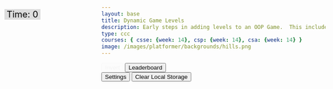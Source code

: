 ```yaml
---
layout: base
title: Dynamic Game Levels
description: Early steps in adding levels to an OOP Game.  This includes basic animations left-right-jump, multiple background, and simple callback to terminate each level.
type: ccc
courses: { csse: {week: 14}, csp: {week: 14}, csa: {week: 14} }
image: /images/platformer/backgrounds/hills.png
---
```


<style>
  #gameBegin, #controls, #gameOver, #settings {
    position: relative;
    z-index: 2; /*Ensure the controls are on top*/
  }

  .sidenav {
    position: fixed;
    height: 100%;
    width: 0px;
    z-index: 3;
    top: 0;
    left: 0;
    overflow-x: hidden;
    padding-top: 60px;
    transition: 0.5s;
    background-color: black;
  }
  
  #toggleCanvasEffect, #background, #platform {
    animation: fadein 1s;
  }

  #startGame {
    animation: flash 0.5s infinite;
  }

  @keyframes flash {
    50% {
      opacity: 0;
    }
  }

  @keyframes fadeout {
    from {opacity: 1}
    to {opacity: 0}
  }

  @keyframes fadein {
    from {opacity: 0}
    to {opacity: 1}
  }
</style>
<!-- Prepare DOM elements -->
<!-- Wrap both the canvas and controls in a container div -->
<div id="canvasContainer">
<div id="mySidebar" class="sidenav">
  <a href="javascript:void(0)" id="toggleSettingsBar1" class="closebtn">&times;</a>
</div>
<!-- Splinter -->
    <div id="gameBegin" hidden>
        <button id="startGame">Start Game</button>
    </div>
    <div id="controls"> <!-- Controls -->
        <!-- Background controls -->
        <button id="toggleCanvasEffect">Invert</button>
        <button id="leaderboardButton">Leaderboard</button>
    </div>
      <div id="settings"> <!-- Controls -->
        <!-- Background controls -->
        <button id="toggleSettingsBar">Settings</button>
        <!-- cler clear -->
        <button id="clearLocalStorage">Clear Local Storage</button>
      </div>
    <div id="gameOver" hidden>
        <button id="restartGame">Restart</button>
    </div>
</div>
<div id="score" style= "position: absolute; top: 75px; left: 10px; color: black; font-size: 20px; background-color: #dddddd; padding-left: 5px; padding-right: 5px;">
    Time: <span id="timeScore">0</span>
</div>

<script type="module">
    // Imports
    import GameEnv from '{{site.baseurl}}/assets/js/platformer/GameEnv.js';
    import GameLevel from '{{site.baseurl}}/assets/js/platformer/GameLevel.js';
    import GameControl from '{{site.baseurl}}/assets/js/platformer/GameControl.js';
    import PlatformO from '{{site.baseurl}}/assets/js/platformer/PlatformO.js';
    import Controller from '{{site.baseurl}}/assets/js/platformer/Controller.js';

    /*  ==========================================
     *  ======= Data Definitions =================
     *  ==========================================
    */

    // Define assets for the game
    var assets = {
      obstacles: {
        tube: { src: "/images/platformer/obstacles/tube.png" },
      },
      platforms: {
        grass: { src: "/images/platformer/platforms/grass.png" },
        alien: { src: "/images/platformer/platforms/alien.png" }
      },
      platformO: {
        grass: { src: "/images/brick_wall.png" },
     },  
      thing: { 
        coin: { src: "/images/Coin.png" } 
      }, 
      backgrounds: {
        start: { src: "/images/platformer/backgrounds/home.png" },
        hills: { src: "/images/platformer/backgrounds/hills.png" },
        mountains: { src: "/images/platformer/backgrounds/mountains.jpg"},
        planet: { src: "/images/platformer/backgrounds/planet.jpg" },
        castles: { src: "/images/platformer/backgrounds/castles.png" },
        end: { src: "/images/platformer/backgrounds/game_over.png" },
      },
      players: {
        mario: {
          src: "/images/platformer/sprites/mario.png",
          width: 256,
          height: 256,
          w: { row: 10, frames: 15 },
          wa: { row: 11, frames: 15 },
          wd: { row: 10, frames: 15 },
          a: { row: 3, frames: 7, idleFrame: { column: 7, frames: 0 } },
          s: { row: 12, frames: 15 },
          d: { row: 2, frames: 7, idleFrame: { column: 7, frames: 0 } }
        },
        monkey: {
          src: "/images/platformer/sprites/monkey.png",
          width: 40,
          height: 40,
          w: { row: 9, frames: 15 },
          wa: { row: 9, frames: 15 },
          wd: { row: 9, frames: 15 },
          a: { row: 1, frames: 15, idleFrame: { column: 7, frames: 0 } },
          s: {  },
          d: { row: 0, frames: 15, idleFrame: { column: 7, frames: 0 } }
          // f: { row: 12, frames: 15 }
        }
      },
      enemies: {
        goomba: {
          src: "/images/platformer/sprites/goomba.png",
          width: 448,
          height: 452,
        }
      }
    }

  // Function to switch to the leaderboard screen
    function showLeaderboard() {
  const id = document.getElementById("gameOver");
  id.hidden = false;
  // Hide game canvas and controls
  document.getElementById('canvasContainer').style.display = 'none';
  document.getElementById('controls').style.display = 'none';

  // Create and display leaderboard section
  const leaderboardSection = document.createElement('div');
  leaderboardSection.id = 'leaderboardSection';
  leaderboardSection.innerHTML = '<h1 style="text-align: center; font-size: 18px;">Leaderboard </h1>';
  document.querySelector(".page-content").appendChild(leaderboardSection);

  const playerScores = localStorage.getItem("playerScores")
  const playerScoresArray = playerScores.split(";")
  const scoresObj = {}
  const scoresArr = []
  for (let i = 0; i < playerScoresArray.length - 1; i++) {
    const temp = playerScoresArray[i].split(",")
    scoresObj[temp[0]] = parseInt(temp[1])
    scoresArr.push(parseInt(temp[1]))
  }

  // Sort scoresArr in ascending order
  scoresArr.sort((a, b) => a - b);

  const finalScoresArr = []
  for (let i = 0; i < scoresArr.length; i++) {
    for (const [key, value] of Object.entries(scoresObj)) {
      if (scoresArr[i] === value) {
        finalScoresArr.push(key + "," + value)
        break;
      }
    }
  }

  let rankScore = 1;
  for (let i = 0; i < finalScoresArr.length; i++) {
    const rank = document.createElement('div');
    rank.id = `rankScore${rankScore}`;
    rank.innerHTML = `<h2 style="text-align: center; font-size: 18px;">${finalScoresArr[i]} </h2>`;
    document.querySelector(".page-content").appendChild(rank)
    rankScore++;
  }
}

// Event listener for leaderboard button to be clicked
document.getElementById('leaderboardButton').addEventListener('click', showLeaderboard);

    // add File to assets, ensure valid site.baseurl
    Object.keys(assets).forEach(category => {
      Object.keys(assets[category]).forEach(assetName => {
        assets[category][assetName]['file'] = "{{site.baseurl}}" + assets[category][assetName].src;
      });
    });


    /*  ==========================================
     *  ===== Game Level Call Backs ==============
     *  ==========================================
    */

    // Level completion tester
    function testerCallBack() {
        // console.log(GameEnv.player?.x)
        if (GameEnv.player?.x > GameEnv.innerWidth) {
            return true;
        } else {
            return false;
        }
    }

    // Helper function for button click
    function waitForButton(buttonName) {
      // resolve the button click
      return new Promise((resolve) => {
          const waitButton = document.getElementById(buttonName);
          const waitButtonListener = () => {
              resolve(true);
          };
          waitButton.addEventListener('click', waitButtonListener);
      });
    }

    // Start button callback
    async function startGameCallback() {
      const id = document.getElementById("gameBegin");
      id.hidden = false;
      // Use waitForRestart to wait for the restart button click
      await waitForButton('startGame');
      id.hidden = true;
      return true;
    }

    // Home screen exits on Game Begin button
    function homeScreenCallback() {
      // gameBegin hidden means game has started
      const id = document.getElementById("gameBegin");
      return id.hidden;
    }

    function clearLocalStorage() {
    // Clear all local storage data
    localStorage.clear();
   
    // Reload the page to reflect the changes
    location.reload();
  }

  document.getElementById('clearLocalStorage').addEventListener('click', clearLocalStorage);

  async function gameOverCallBack() {
  const id = document.getElementById("gameOver");
  id.hidden = false;

  // Store whether the game over screen has been shown before
  const gameOverScreenShown = localStorage.getItem("gameOverScreenShown");
  
  // Check if the game over screen has been shown before
if (!gameOverScreenShown) {
    const playerScore = document.getElementById("timeScore").innerHTML;
    const playerName = prompt(`You scored ${playerScore}! What is your name?`);

    // Retrieve existing player scores from local storage
    let temp = localStorage.getItem("playerScores");

    // If there are no existing scores, initialize temp as an empty string
    if (!temp) {
        temp = "";
    }

    // Append the new player's score to the existing scores
    temp += playerName + "," + playerScore.toString() + ";";

    console.log(temp); // Outputs the updated string of player scores

    // Store the updated player scores back in local storage
    localStorage.setItem("playerScores", temp);

    // Set a flag in local storage to indicate that the game over screen has been shown
    localStorage.setItem("gameOverScreenShown", "true");
}

  // Use waitForRestart to wait for the restart button click
  await waitForButton('restartGame');
  id.hidden = true;
  // Change currentLevel to start/restart value of null
  GameEnv.currentLevel = null;
  // Reset the flag so that the game over screen can be shown again on the next game over
  localStorage.removeItem("gameOverScreenShown");
  return true;
}

    /*  ==========================================
     *  ========== Game Level setup ==============
     *  ==========================================
     * Start/Homme sequence
     * a.) the start level awaits for button selection
     * b.) the start level automatically cycles to home level
     * c.) the home advances to 1st game level when button selection is made
    */
    // Start/Home screens
    new GameLevel( {tag: "start", callback: startGameCallback } );
    new GameLevel( {tag: "home", background: assets.backgrounds.start, callback: homeScreenCallback } );
    // Game screens
    new GameLevel( {tag: "hills", background: assets.backgrounds.hills, background2: assets.backgrounds.mountains, platform: assets.platforms.grass, platformO: assets.platformO.grass, thing: assets.thing.coin, player: assets.players.mario, enemy: assets.enemies.goomba, tube: assets.obstacles.tube, callback: testerCallBack, } );
    new GameLevel( {tag: "alien", background: assets.backgrounds.planet, platform: assets.platforms.alien, player: assets.players.monkey, callback: testerCallBack } );
    // Game Over screen
    new GameLevel( {tag: "end", background: assets.backgrounds.end, callback: gameOverCallBack } );



    /*  ==========================================
     *  ========== Game Control ==================
     *  ==========================================
    */
  var myController = new Controller();
    
    // create listeners
    toggleCanvasEffect.addEventListener('click', GameEnv.toggleInvert);
    window.addEventListener('resize', GameEnv.resize);
    // start game
   GameControl.gameLoop();
    myController.initialize();
    var table = myController.levelTable;
    document.getElementById("mySidebar").append(table);
    var r = myController.speedDiv;
    document.getElementById("mySidebar").append(r);
    var toggle = false;
    function toggleWidth(){
      toggle = !toggle;
      document.getElementById("mySidebar").style.width = toggle?"250px":"0px";
    }
    document.getElementById("toggleSettingsBar").addEventListener("click",toggleWidth);
    document.getElementById("toggleSettingsBar1").addEventListener("click",toggleWidth);
</script>